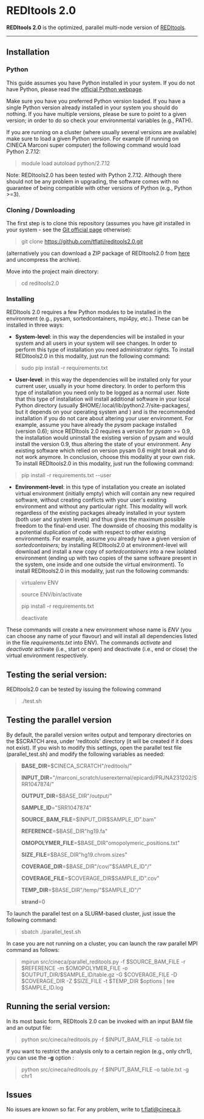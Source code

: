 # REDItools 2.0

**REDItools 2.0** is the optimized, parallel multi-node version of [<i class="icon-link"></i> REDItools](http://srv00.recas.ba.infn.it/reditools/).

----------

## Installation

### Python

This guide assumes you have Python installed in your system. If you do not have Python, please read the [official Python webpage](https://www.python.org/).

Make sure you have you preferred Python version loaded. If you have a single Python version already installed in your system you should do nothing. If you have multiple versions, please be sure to point to a given version; in order to do so check your environmental variables (e.g., PATH).

If you are running on a cluster (where usually several versions are available) make sure to load a given Python version. For example (if running on CINECA Marconi super computer) the following command would load Python 2.7.12:
> module load autoload python/2.7.12

Note: REDItools2.0 has been tested with Python 2.7.12. Although there should not be any problem in upgrading, the software comes with no guarantee of being compatible with other versions of Python (e.g., Python >=3).


### Cloning / Downloading

The first step is to clone this repository (assumes you have *git* installed in your system - see the [Git official page](https://git-scm.com/book/en/v2/Getting-Started-Installing-Git) otherwise):
> git clone https://github.com/tflati/reditools2.0.git

(alternatively you can download a ZIP package of REDItools2.0 from [here](https://github.com/tflati/reditools2.0/archive/master.zip) and uncompress the archive).

Move into the project main directory:
> cd reditools2.0

### Installing

REDItools 2.0 requires a few Python modules to be installed in the environment (e.g., pysam, sortedcontainers, mpi4py, etc.). These can be installed in three ways:

- **System-level**: in this way the dependencies will be installed in your system and all users in your system will see changes. In order to perform this type of installation you need administrator rights.
To install REDItools2.0 in this modality, just run the following command:
> sudo pip install -r requirements.txt

- **User-level**: in this way the dependencies will be installed only for your current user, usually in your home directory. In order to perform this type of installation you need only to be logged as a normal user. Note that this type of installation will install additional software in your local Python directory (usually $HOME/.local/lib/python2.7/site-packages/, but it depends on your operating system and ) and is the recommended installation if you do not care about altering your user environment. For example, assume you have already the *pysam* package installed (version 0.6); since REDItools 2.0 requires a version for *pysam* >= 0.9, the installation would uninstall the existing version of pysam and would install the version 0.9, thus altering the state of your environment. Any existing software which relied on version pysam 0.6 might break and do not work anymore. In conclusion, choose this modality at your own risk.
To install REDItools2.0 in this modality, just run the following command:
> pip install -r requirements.txt --user
 
- **Environment-level**: in this type of installation you create an isolated virtual environment (initially empty) which will contain any new required software, without creating conflicts with your user's existing environment and without any particular right. This modality will work regardless of the existing packages already installed in your system (both user and system levels) and thus gives the maximum possible freedom to the final-end user. The downside of choosing this modality is a potential duplication of code with respect to other existing environments. For example, assume you already have a given version of *sortedcontainers*; by installing REDItools2.0 at environment-level will download and install a *new* copy of *sortedcontainers* into a new isolated environment (ending up with two copies of the same software present in the system, one inside and one outside the virtual environment).
To install REDItools2.0 in this modality, just run the following commands:

> virtualenv ENV
>
> source ENV/bin/activate
>
> pip install -r requirements.txt
>
> deactivate

These commands will create a new environment whose name is *ENV* (you can choose any name of your flavour) and will install all dependencies listed in the file *requirements.txt* into ENV). The commands *activate* and *deactivate* activate (i.e., start or open) and deactivate (i.e., end or close) the virtual environment respectively.

Testing the serial version:
-------------

REDItools2.0 can be tested by issuing the following command

> ./test.sh

Testing the parallel version
-------------

By default, the parallel version writes output and temporary directories on the $SCRATCH area, under 'reditools' directory (it will be created if it does not exist). If you wish to modify this settings, open the parallel test file (parallel_test.sh) and modify the following variables as needed:

> **BASE_DIR**=\$CINECA_SCRATCH"/reditools/"
> 
> **INPUT_DIR**="/marconi_scratch/userexternal/epicardi/PRJNA231202/SRR1047874/"
> 
> **OUTPUT_DIR**=\$BASE_DIR"/output/"
> 
> **SAMPLE_ID**="SRR1047874"
> 
> **SOURCE_BAM_FILE**=\$INPUT_DIR\$SAMPLE_ID".bam"
> 
> **REFERENCE**=\$BASE_DIR"hg19.fa"
> 
> **OMOPOLYMER_FILE**=\$BASE_DIR"omopolymeric_positions.txt"
> 
> **SIZE_FILE**=\$BASE_DIR"hg19.chrom.sizes"
> 
> **COVERAGE_DIR**=\$BASE_DIR"/cov/"\$SAMPLE_ID"/"
> 
> **COVERAGE_FILE**=\$COVERAGE_DIR\$SAMPLE_ID".cov"
> 
> **TEMP_DIR**=\$BASE_DIR"/temp/"\$SAMPLE_ID"/"
> 
> **strand**=0

To launch the parallel test on a SLURM-based cluster, just issue the following command:

> sbatch ./parallel_test.sh

In case you are not running on a cluster, you can launch the raw parallel MPI command as follows:

> mpirun src/cineca/parallel_reditools.py -f \$SOURCE_BAM_FILE -r \$REFERENCE -m \$OMOPOLYMER_FILE -o \$OUTPUT_DIR/\$SAMPLE_ID/table.gz -G \$COVERAGE_FILE -D \$COVERAGE_DIR -Z \$SIZE_FILE -t \$TEMP_DIR \$options | tee $SAMPLE_ID.log

Running the serial version:
-------------

In its most basic form, REDItools 2.0 can be invoked with an input BAM file and an output file:
> python src/cineca/reditools.py -f  \$INPUT_BAM_FILE -o table.txt

If you want to restrict the analysis only to a certain region (e.g., only chr1), you can use the **-g** option :
> python src/cineca/reditools.py -f  \$INPUT_BAM_FILE -o table.txt -g chr1

Issues
-------------
No issues are known so far. For any problem, write to t.flati@cineca.it.
<!--stackedit_data:
eyJoaXN0b3J5IjpbLTQ1Mzc2MSwxMTU0OTc1MjE0LC05MTM5ND
Q4MjNdfQ==
-->